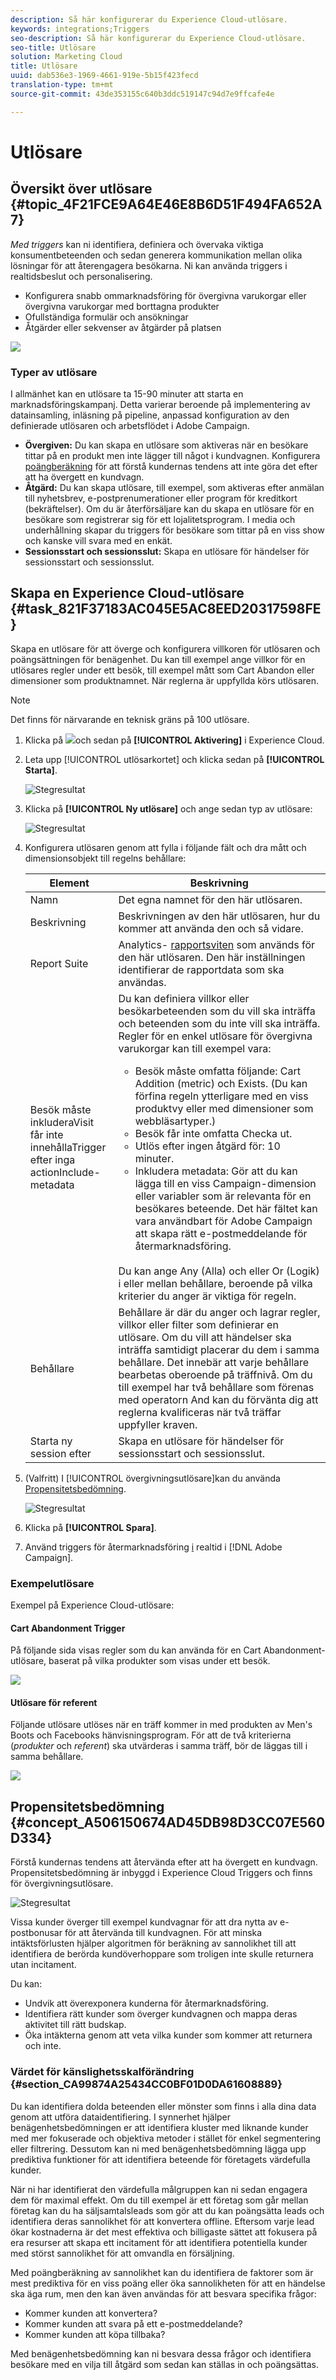 ```yaml
---
description: Så här konfigurerar du Experience Cloud-utlösare.
keywords: integrations;Triggers
seo-description: Så här konfigurerar du Experience Cloud-utlösare.
seo-title: Utlösare
solution: Marketing Cloud
title: Utlösare
uuid: dab536e3-1969-4661-919e-5b15f423fecd
translation-type: tm+mt
source-git-commit: 43de353155c640b3ddc519147c94d7e9ffcafe4e

---
```



# Utlösare

## Översikt över utlösare {#topic_4F21FCE9A64E46E8B6D51F494FA652A7}

*Med triggers* kan ni identifiera, definiera och övervaka viktiga konsumentbeteenden och sedan generera kommunikation mellan olika lösningar för att återengagera besökarna. Ni kan använda triggers i realtidsbeslut och personalisering.

* Konfigurera snabb ommarknadsföring för övergivna varukorgar eller övergivna varukorgar med borttagna produkter
* Ofullständiga formulär och ansökningar
* Åtgärder eller sekvenser av åtgärder på platsen

![](assets/trigger-abandonment-2.png)

### Typer av utlösare

I allmänhet kan en utlösare ta 15-90 minuter att starta en marknadsföringskampanj. Detta varierar beroende på implementering av datainsamling, inläsning på pipeline, anpassad konfiguration av den definierade utlösaren och arbetsflödet i Adobe Campaign.

* **Övergiven:** Du kan skapa en utlösare som aktiveras när en besökare tittar på en produkt men inte lägger till något i kundvagnen. Konfigurera [poängberäkning](../activation/triggers.md#concept_A506150674AD45DB98D3CC07E560D334) för att förstå kundernas tendens att inte göra det efter att ha övergett en kundvagn.
* **Åtgärd:** Du kan skapa utlösare, till exempel, som aktiveras efter anmälan till nyhetsbrev, e-postprenumerationer eller program för kreditkort (bekräftelser). Om du är återförsäljare kan du skapa en utlösare för en besökare som registrerar sig för ett lojalitetsprogram. I media och underhållning skapar du triggers för besökare som tittar på en viss show och kanske vill svara med en enkät.
* **Sessionsstart och sessionsslut:** Skapa en utlösare för händelser för sessionsstart och sessionsslut.

## Skapa en Experience Cloud-utlösare {#task_821F37183AC045E5AC8EED20317598FE}

Skapa en utlösare för att överge och konfigurera villkoren för utlösaren och poängsättningen för benägenhet. Du kan till exempel ange villkor för en utlösares regler under ett besök, till exempel mått som Cart Abandon eller dimensioner som produktnamnet. När reglerna är uppfyllda körs utlösaren.

>[!NOTE]
>
>Det finns för närvarande en teknisk gräns på 100 utlösare.

1. Klicka på ![](assets/menu-icon.png)och sedan på **[!UICONTROL Aktivering]** i Experience Cloud.
1. Leta upp [!UICONTROL utlösarkortet] och klicka sedan på **[!UICONTROL Starta]**.

   ![Stegresultat](assets/activation-triggers.png)

1. Klicka på **[!UICONTROL Ny utlösare]** och ange sedan typ av utlösare:

   ![Stegresultat](assets/add-trigger.png)

1. Konfigurera utlösaren genom att fylla i följande fält och dra mått och dimensionsobjekt till regelns behållare:

   | Element | Beskrivning |
   |--- |--- |
   | Namn | Det egna namnet för den här utlösaren. |
   | Beskrivning | Beskrivningen av den här utlösaren, hur du kommer att använda den och så vidare. |
   | Report Suite | Analytics- [rapportsviten](https://docs.adobe.com/content/help/en/analytics/implementation/analytics-basics/ref-reports-report-suites.html) som används för den här utlösaren. Den här inställningen identifierar de rapportdata som ska användas. |
   | Besök måste<br>inkluderaVisit får inte<br>innehållaTrigger efter inga<br>actionInclude-metadata | Du kan definiera villkor eller besökarbeteenden som du vill ska inträffa och beteenden som du inte vill ska inträffa.  Regler för en enkel utlösare för övergivna varukorgar kan till exempel vara:<ul><li>Besök måste omfatta följande:  Cart Addition (metric) och Exists. (Du kan förfina regeln ytterligare med en viss produktvy eller med dimensioner som webbläsartyper.)</li><li>Besök får inte omfatta  Checka ut.</li><li>Utlös efter ingen åtgärd för:  10 minuter.</li><li>Inkludera metadata: Gör att du kan lägga till en viss Campaign-dimension eller variabler som är relevanta för en besökares beteende. Det här fältet kan vara användbart för Adobe Campaign att skapa rätt e-postmeddelande för återmarknadsföring.</li></ul><br>Du kan ange Any (Alla) och eller Or (Logik) i eller mellan behållare, beroende på vilka kriterier du anger är viktiga för regeln. |
   | Behållare | Behållare är där du anger och lagrar regler, villkor eller filter som definierar en utlösare. Om du vill att händelser ska inträffa samtidigt placerar du dem i samma behållare. Det innebär att varje behållare bearbetas oberoende på träffnivå.  Om du till exempel har två behållare som förenas med operatorn And kan du förvänta dig att reglerna kvalificeras när två träffar uppfyller kraven. |
   | Starta ny session efter | Skapa en utlösare för händelser för sessionsstart och sessionsslut. |

1. (Valfritt) I [!UICONTROL övergivningsutlösare]kan du använda [Propensitetsbedömning](../activation/triggers.md#concept_A506150674AD45DB98D3CC07E560D334).

   ![Stegresultat](assets/propensity-scoring.png)

1. Klicka på **[!UICONTROL Spara]**.
1. Använd triggers för återmarknadsföring [i](https://docs.campaign.adobe.com/doc/standard/en/EMA_Transactional_messaging_Marketing_Cloud_Triggers.html) realtid i [!DNL Adobe Campaign].

### Exempelutlösare

Exempel på Experience Cloud-utlösare:

#### Cart Abandonment Trigger

På följande sida visas regler som du kan använda för en Cart Abandonment-utlösare, baserat på vilka produkter som visas under ett besök.

![](assets/abandonment-trigger.png)

#### Utlösare för referent

Följande utlösare utlöses när en träff kommer in med produkten av Men&#39;s Boots och Facebooks hänvisningsprogram. För att de två kriterierna (*produkter* och *referent*) ska utvärderas i samma träff, bör de läggas till i samma behållare.

![](assets/fb-boots-promo.png)

## Propensitetsbedömning {#concept_A506150674AD45DB98D3CC07E560D334}

Förstå kundernas tendens att återvända efter att ha övergett en kundvagn. Propensitetsbedömning är inbyggd i Experience Cloud Triggers och finns för övergivningsutlösare.

![Stegresultat](assets/propensity-scoring.png)

Vissa kunder överger till exempel kundvagnar för att dra nytta av e-postbonusar för att återvända till kundvagnen. För att minska intäktsförlusten hjälper algoritmen för beräkning av sannolikhet till att identifiera de berörda kundöverhoppare som troligen inte skulle returnera utan incitament.

Du kan:

* Undvik att överexponera kunderna för återmarknadsföring.
* Identifiera rätt kunder som överger kundvagnen och mappa deras aktivitet till rätt budskap.
* Öka intäkterna genom att veta vilka kunder som kommer att returnera och inte.

### Värdet för känslighetsskalförändring {#section_CA99874A25434CC0BF01D0DA61608889}

Du kan identifiera dolda beteenden eller mönster som finns i alla dina data genom att utföra dataidentifiering. I synnerhet hjälper benägenhetsbedömningen er att identifiera kluster med liknande kunder med mer fokuserade och objektiva metoder i stället för enkel segmentering eller filtrering. Dessutom kan ni med benägenhetsbedömning lägga upp prediktiva funktioner för att identifiera beteende för företagets värdefulla kunder.

När ni har identifierat den värdefulla målgruppen kan ni sedan engagera dem för maximal effekt. Om du till exempel är ett företag som går mellan företag kan du ha säljsamtalsleads som gör att du kan poängsätta leads och identifiera deras sannolikhet för att konvertera offline. Eftersom varje lead ökar kostnaderna är det mest effektiva och billigaste sättet att fokusera på era resurser att skapa ett incitament för att identifiera potentiella kunder med störst sannolikhet för att omvandla en försäljning.

Med poängberäkning av sannolikhet kan du identifiera de faktorer som är mest prediktiva för en viss poäng eller öka sannolikheten för att en händelse ska äga rum, men den kan även användas för att besvara specifika frågor:

* Kommer kunden att konvertera?
* Kommer kunden att svara på ett e-postmeddelande?
* Kommer kunden att köpa tillbaka?

Med benägenhetsbedömning kan ni besvara dessa frågor och identifiera besökare med en vilja till åtgärd som sedan kan ställas in och poängsättas.
